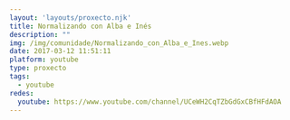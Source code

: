 ```yaml
---
layout: 'layouts/proxecto.njk'
title: Normalizando con Alba e Inés
description: ""
img: /img/comunidade/Normalizando_con_Alba_e_Ines.webp
date: 2017-03-12 11:51:11
platform: youtube
type: proxecto
tags:
  - youtube
redes:
  youtube: https://www.youtube.com/channel/UCeWH2CqTZbGdGxCBfHFdAOA
---
```

